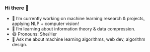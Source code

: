 ### Hi there 👋

- 🔭 I’m currently working on machine learning research & projects, applying NLP + computer vision!
- 🌱 I’m learning about information theory & data compression.
- 😄 Pronouns: She/Her
- 💬 Ask me about machine learning algorithms, web dev, algorithm design.

<!--
**riybha216/riybha216** is a ✨ _special_ ✨ repository because its `README.md` (this file) appears on your GitHub profile.

Here are some ideas to get you started:

- 🔭 I’m currently working on machine learning research & projects, applying NLP + computer vision.
- 🌱 I’m currently learning information theory & data compression.
- 👯 I’m looking to collaborate on ...
- 🤔 I’m looking for help with ...
- 💬 Ask me about machine learning algorithms, web dev, algorithm design.
- 📫 How to reach me: ...
- 😄 Pronouns: She/Her
- ⚡ Fun fact: ...
-->
